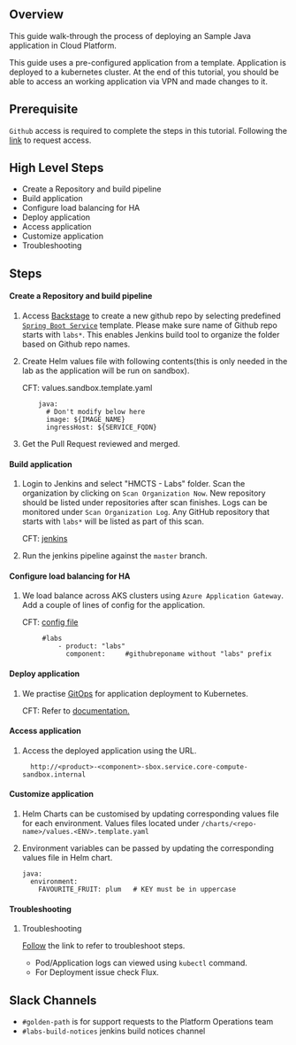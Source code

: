 ## Overview
This guide walk-through the process of deploying an Sample Java application in Cloud Platform.

This guide uses a pre-configured application from a template. Application is deployed to a kubernetes cluster. 
At the end of this tutorial, you should be able to access an working application via VPN and made changes to it.

## Prerequisite

`Github` access is required to complete the steps in this tutorial. Following the [link](https://hmcts.github.io/onboarding/team/github.html#github) to request access.

## High Level Steps

- Create a Repository and build pipeline
- Build application
- Configure load balancing for HA
- Deploy application
- Access application
- Customize application
- Troubleshooting

## Steps

#### Create a Repository and build pipeline

1. Access [Backstage](https://backstage.platform.hmcts.net/create) to create a new github repo by selecting predefined [`Spring Boot Service`](https://backstage.platform.hmcts.net/create/templates/springboot-template) template. Please make sure name of  Github repo  starts with `labs*`. This enables Jenkins build tool to organize the folder based on Github repo names.

2. Create Helm values file with following contents(this is only needed in the lab as the application will be run on sandbox).

   CFT: values.sandbox.template.yaml
   
    ```
        java:
          # Don't modify below here
          image: ${IMAGE_NAME}
          ingressHost: ${SERVICE_FQDN}
   
3. Get the Pull Request reviewed and merged.

#### Build application

1. Login to Jenkins and select "HMCTS - Labs" folder. Scan the organization by clicking on `Scan Organization Now`. New repository should be listed under repositories after scan finishes. Logs can be monitored under `Scan Organization Log`. Any GitHub repository that starts with `labs*` will be listed as part of this scan.

   CFT: [jenkins](https://sandbox-build.platform.hmcts.net/job/HMCTS_LABS/)


2. Run the jenkins pipeline against the `master` branch.

#### Configure load balancing for HA

1. We load balance across AKS clusters using `Azure Application Gateway`. Add a couple of lines of config for the application.

   CFT:  [config file](https://github.com/hmcts/azure-platform-terraform/blob/master/environments/sbox/backend_lb_config.yaml)

      ```
           #labs
               - product: "labs"
                 component:     #githubreponame without "labs" prefix
   
#### Deploy application

1. We practise [GitOps](https://www.weave.works/technologies/gitops/) for application deployment to Kubernetes.

   CFT: Refer to [documentation.]( https://github.com/hmcts/cnp-flux-config/blob/master/docs/app-deployment-v2.md)

#### Access application

1. Access the deployed application using the URL.

    ```
      http://<product>-<component>-sbox.service.core-compute-sandbox.internal   
   
#### Customize application

1. Helm Charts can be customised by updating corresponding values file for each environment. Values files located under `/charts/<repo-name>/values.<ENV>.template.yaml`  
 
2. Environment variables can be passed by updating the corresponding values file in Helm chart. 
 
       
       java:
         environment:
           FAVOURITE_FRUIT: plum   # KEY must be in uppercase

#### Troubleshooting

1. Troubleshooting

     [Follow](https://hmcts.github.io/ways-of-working/troubleshooting/#troubleshooting-issues) the link to refer to troubleshoot steps.
     - Pod/Application logs can viewed using `kubectl` command.
     - For Deployment issue check Flux.  
        
        

## Slack Channels

- `#golden-path` is for support requests to the Platform Operations team
- `#labs-build-notices` jenkins build notices channel


